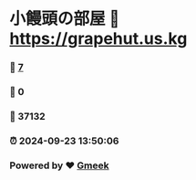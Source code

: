 # 小饅頭の部屋 :link: https://grapehut.us.kg 
### :page_facing_up: [7](https://grapehut.us.kg/tag.html) 
### :speech_balloon: 0 
### :hibiscus: 37132 
### :alarm_clock: 2024-09-23 13:50:06 
### Powered by :heart: [Gmeek](https://github.com/Meekdai/Gmeek)
